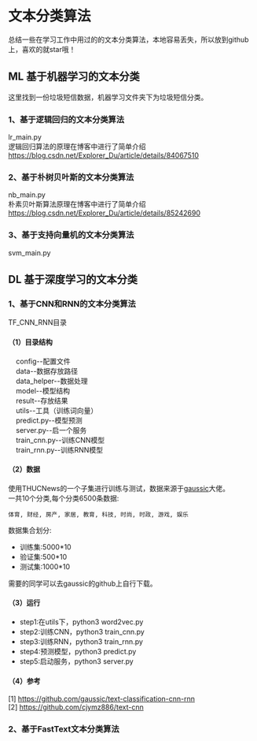 # 文本分类算法
总结一些在学习工作中用过的的文本分类算法，本地容易丢失，所以放到github上，喜欢的就star哦！
## ML 基于机器学习的文本分类
这里找到一份垃圾短信数据，机器学习文件夹下为垃圾短信分类。
### 1、基于逻辑回归的文本分类算法
lr_main.py <br />
逻辑回归算法的原理在博客中进行了简单介绍  https://blog.csdn.net/Explorer_Du/article/details/84067510<br />
### 2、基于朴树贝叶斯的文本分类算法
nb_main.py<br />
朴素贝叶斯算法原理在博客中进行了简单介绍  https://blog.csdn.net/Explorer_Du/article/details/85242690<br />
### 3、基于支持向量机的文本分类算法
svm_main.py <br />
## DL 基于深度学习的文本分类
### 1、基于CNN和RNN的文本分类算法
TF_CNN_RNN目录
#### （1）目录结构
&nbsp;&nbsp;&nbsp;&nbsp;config--配置文件<br />
&nbsp;&nbsp;&nbsp;&nbsp;data--数据存放路径<br />
&nbsp;&nbsp;&nbsp;&nbsp;data_helper--数据处理<br />
&nbsp;&nbsp;&nbsp;&nbsp;model--模型结构<br />
&nbsp;&nbsp;&nbsp;&nbsp;result--存放结果<br />
&nbsp;&nbsp;&nbsp;&nbsp;utils--工具（训练词向量）<br />
&nbsp;&nbsp;&nbsp;&nbsp;predict.py--模型预测<br />
&nbsp;&nbsp;&nbsp;&nbsp;server.py--启一个服务<br />
&nbsp;&nbsp;&nbsp;&nbsp;train_cnn.py--训练CNN模型<br />
&nbsp;&nbsp;&nbsp;&nbsp;train_rnn.py--训练RNN模型<br />
#### （2）数据
使用THUCNews的一个子集进行训练与测试，数据来源于[gaussic](https://github.com/gaussic/text-classification-cnn-rnn)大佬。<br />
一共10个分类,每个分类6500条数据:<br />
```
体育, 财经, 房产, 家居, 教育, 科技, 时尚, 时政, 游戏, 娱乐
```
数据集合划分:
<ul>
    <li>训练集:5000*10</li>
    <li>验证集:500*10</li>
    <li>测试集:1000*10</li>
</ul>
需要的同学可以去gaussic的github上自行下载。

#### （3）运行
<ul>
    <li>step1:在utils下，python3 word2vec.py</li>
    <li>step2:训练CNN，python3 train_cnn.py</li>
    <li>step3:训练RNN，python3 train_rnn.py</li>  
    <li>step4:预测模型，python3 predict.py</li>
    <li>step5:启动服务，python3 server.py</li>
</ul>

#### （4）参考
[1] https://github.com/gaussic/text-classification-cnn-rnn<br />
[2] https://github.com/cjymz886/text-cnn
### 2、基于FastText文本分类算法

